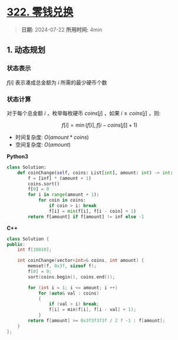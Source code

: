 # [322. 零钱兑换](https://leetcode.cn/problems/coin-change/description/)

> **日期:** 2024-07-22
> **所用时间:** 4min

## 1. 动态规划

### 状态表示

$f[i]$ 表示凑成总金额为 $i$ 所需的最少硬币个数

### 状态计算

对于每个总金额 $i$ ，枚举每枚硬币 $coins[j]$ ，如果 $i \geq coins[j]$ ，则:

$$
	f[i] = \min(f[i], f[i - coins[j]] + 1)
$$

- 时间复杂度: $O(amount * coins)$
- 空间复杂度: $O(amount)$

**Python3**

```python
class Solution:
    def coinChange(self, coins: List[int], amount: int) -> int:
        f = [inf] * (amount + 1)
        coins.sort()
        f[0] = 0
        for i in range(amount + 1):
            for coin in coins:
                if coin > i: break
                f[i] = min(f[i], f[i - coin] + 1)
        return f[amount] if f[amount] != inf else -1
```

**C++**

```C++
class Solution {
public:
    int f[10010];

    int coinChange(vector<int>& coins, int amount) {
        memset(f, 0x3f, sizeof f);
        f[0] = 0;
        sort(coins.begin(), coins.end());

        for (int i = 1; i <= amount; i ++)
            for (auto& val : coins)
            {
                if (val > i) break;
                f[i] = min(f[i], f[i - val] + 1);
            }
        return f[amount] >= 0x3f3f3f3f / 2 ? -1 : f[amount];
    }
};
```